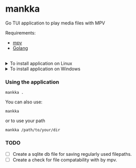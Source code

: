 # mankka
Go TUI application to play media files with MPV

Requirements: <br>
  - [mpv](https://mpv.io/) 
  - [Golang](https://go.dev/doc/install)

<br>
<details>
<summary> To install application on Linux </summary>

  <br>
  
  ```
  .install/install.sh
  ```
  This script tries to install mpv media player if user don't have it.
  To use the application follow [Using the application instructions](https://github.com/MikkoVasankari/mankka?tab=readme-ov-file#using-the-application).
  
  alternatively you can download the executable as zip from repo [mankka.zip](https://github.com/MikkoVasankari/mankka/raw/main/mankka.zip).
  
</details>

<details>
<summary> To install application on Windows </summary>

  <br>
  
  Download the executable as zip from repo [mankka.zip](https://github.com/MikkoVasankari/mankka/raw/main/mankka.zip).
  
</details>

### Using the application
```
mankka . 
``` 

You can also use:
```
mankka
```
or to use your path
```
mankka /path/to/your/dir
```

### TODO
- [ ] Create a sqlite db file for saving regularly used filepaths.
- [ ] Create a check for file compatability with by mpv.
